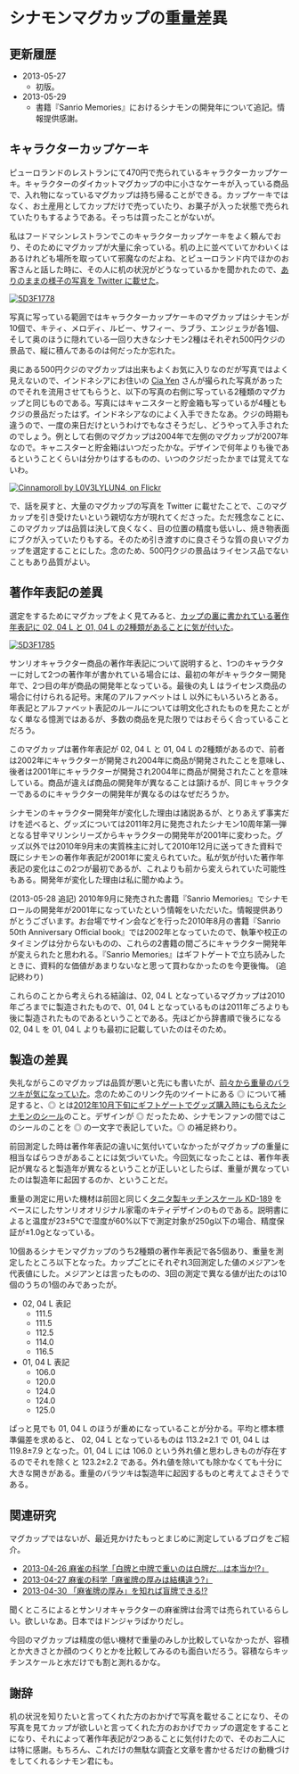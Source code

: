 ﻿シナモンマグカップの重量差異
============================

更新履歴
--------

* 2013-05-27
    * 初版。
* 2013-05-29
    * 書籍『Sanrio Memories』におけるシナモンの開発年について追記。情報提供感謝。

キャラクターカップケーキ
------------------------

ピューロランドのレストランにて470円で売られているキャラクターカップケーキ。キャラクターのダイカットマグカップの中に小さなケーキが入っている商品で、入れ物になっているマグカップは持ち帰ることができる。カップケーキではなく、お土産用としてカップだけで売っていたり、お菓子が入った状態で売られていたりもするようである。そっちは買ったことがないが。

私はフードマシンレストランでこのキャラクターカップケーキをよく頼んでおり、そのためにマグカップが大量に余っている。机の上に並べていてかわいくはあるけれども場所を取っていて邪魔なのだよね、とピューロランド内でほかのお客さんと話した時に、その人に机の状況がどうなっているかを聞かれたので、[ありのままの様子の写真を Twitter に載せた](https://twitter.com/ohtaket/status/338615586806435840)。

[![5D3F1778](http://farm9.staticflickr.com/8261/8854932972_f320439b4d.jpg)](http://www.flickr.com/photos/ohtake_tomohiro/8854932972/)

写真に写っている範囲ではキャラクターカップケーキのマグカップはシナモンが10個で、キティ、メロディ、ルビー、サフィー、ラブラ、エンジェラが各1個、そして奥のほうに隠れている一回り大きなシナモン2種はそれぞれ500円クジの景品で、縦に積んであるのは何だったか忘れた。

奥にある500円クジのマグカップは出来もよくお気に入りなのだが写真ではよく見えないので、インドネシアにお住いの [Cia Yen](http://www.flickr.com/people/28475955@N04/) さんが撮られた写真があったのでそれを流用させてもらうと、以下の写真の右側に写っている2種類のマグカップと同じものである。写真にはキャニスターと貯金箱も写っているが4種ともクジの景品だったはず。インドネシアなのによく入手できたなあ。クジの時期も違うので、一度の来日だけというわけでもなさそうだし、どうやって入手されたのでしょう。例として右側のマグカップは2004年で左側のマグカップが2007年なので。キャニスターと貯金箱はいつだったかな。デザインで何年よりも後であるということくらいは分かりはするものの、いつのクジだったかまでは覚えてないわ。

[![Cinnamoroll by L0V3LYLUN4, on Flickr](http://farm9.staticflickr.com/8257/8663383732_767850a093.jpg)](http://www.flickr.com/photos/28475955@N04/8663383732/)

で、話を戻すと、大量のマグカップの写真を Twitter に載せたことで、このマグカップを引き受けたいという親切な方が現れてくださった。ただ残念なことに、このマグカップは品質は決して良くなく、目の位置の精度も低いし、焼き物表面にブクが入っていたりもする。そのため引き渡すのに良さそうな質の良いマグカップを選定することにした。念のため、500円クジの景品はライセンス品でないこともあり品質がよい。

著作年表記の差異
----------------

選定をするためにマグカップをよく見てみると、[カップの裏に書かれている著作年表記に 02, 04 L と 01, 04 L の2種類があることに気が付いた](https://twitter.com/ohtaket/status/338964366198198273)。

[![5D3F1785](http://farm8.staticflickr.com/7414/8854931848_a3bebc8a2a.jpg)](http://www.flickr.com/photos/ohtake_tomohiro/8854931848/)

サンリオキャラクター商品の著作年表記について説明すると、1つのキャラクターに対して2つの著作年が書かれている場合には、最初の年がキャラクター開発年で、2つ目の年が商品の開発年となっている。最後の丸 L はライセンス商品の場合に付けられる記号。末尾のアルファベットは L 以外にもいろいろとある。年表記とアルファベット表記のルールについては明文化されたものを見たことがなく単なる憶測ではあるが、多数の商品を見た限りではおそらく合っていることだろう。

このマグカップは著作年表記が 02, 04 L と 01, 04 L の2種類があるので、前者は2002年にキャラクターが開発され2004年に商品が開発されたことを意味し、後者は2001年にキャラクターが開発され2004年に商品が開発されたことを意味している。商品が違えば商品の開発年が異なることは頷けるが、同じキャラクターであるのにキャラクターの開発年が異なるのはなぜだろうか。

シナモンのキャラクター開発年が変化した理由は諸説あるが、とりあえず事実だけを述べると、グッズについては2011年2月に発売されたシナモン10周年第一弾となる甘辛マリンシリーズからキャラクターの開発年が2001年に変わった。グッズ以外では2010年9月末の実質株主に対して2010年12月に送ってきた資料で既にシナモンの著作年表記が2001年に変えられていた。私が気が付いた著作年表記の変化はこの2つが最初であるが、これよりも前から変えられていた可能性もある。開発年が変化した理由は私に聞かぬよう。

(2013-05-28 追記) 2010年9月に発売された書籍『Sanrio Memories』でシナモロールの開発年が2001年になっていたという情報をいただいた。情報提供ありがとうございます。お台場でサイン会などを行った2010年8月の書籍『Sanrio 50th Anniversary Official book』では2002年となっていたので、執筆や校正のタイミングは分からないものの、これらの2書籍の間ごろにキャラクター開発年が変えられたと思われる。『Sanrio Memories』はギフトゲートで立ち読みしたときに、資料的な価値があまりないなと思って買わなかったのを今更後悔。 (追記終わり)

これらのことから考えられる結論は、02, 04 L となっているマグカップは2010年ごろまでに製造されたもので、01, 04 L となっているものは2011年ごろよりも後に製造されたものであるということである。先ほどから辞書順で後ろになる 02, 04 L を 01, 04 L よりも最初に記載していたのはそのため。

製造の差異
----------

失礼ながらこのマグカップは品質が悪いと先にも書いたが、[前々から重量のバラツキが気になっていた](https://twitter.com/ohtaket/status/258176318376656896)。念のためこのリンク先のツイートにある ◎ について補足すると、◎ とは[2012年10月下旬にギフトゲートでグッズ購入時にもらえたシナモンのシール](http://www.sanrio.co.jp/news/detail/608)のこと。デザインが ◎ だったため、シナモンファンの間ではこのシールのことを ◎ の一文字で表記していた。◎ の補足終わり。

前回測定した時は著作年表記の違いに気付いていなかったがマグカップの重量に相当なばらつきがあることには気づいていた。今回気になったことは、著作年表記が異なると製造年が異なるということが正しいとしたらば、重量が異なっていたのは製造年に起因するのか、ということだ。

重量の測定に用いた機材は前回と同じく[タニタ製キッチンスケール KD-189](http://www.tanita.co.jp/tanita/hp/productDetail.do?_productId=933&_isListBack=true) をベースにしたサンリオオリジナル家電のキティデザインのものである。説明書によると温度が23±5℃で湿度が60%以下で測定対象が250g以下の場合、精度保証が±1.0gとなっている。

10個あるシナモンマグカップのうち2種類の著作年表記で各5個あり、重量を測定したところ以下となった。カップごとにそれぞれ3回測定した値のメジアンを代表値にした。メジアンとは言ったものの、3回の測定で異なる値が出たのは10個のうちの1個のみであったが。

* 02, 04 L 表記
    * 111.5
    * 111.5
    * 112.5
    * 114.0
    * 116.5
* 01, 04 L 表記
    * 106.0
    * 120.0
    * 124.0
    * 124.0
    * 125.0

ぱっと見でも 01, 04 L のほうが重めになっていることが分かる。平均と標本標準偏差を求めると、 02, 04 L となっているものは 113.2±2.1 で 01, 04 L は 119.8±7.9 となった。01, 04 L には 106.0 という外れ値と思わしきものが存在するのでそれを除くと 123.2±2.2 である。外れ値を除いても除かなくても十分に大きな開きがある。重量のバラツキは製造年に起因するものと考えてよさそうである。

関連研究
--------

マグカップではないが、最近見かけたもっとまじめに測定しているブログをご紹介。

* [2013-04-26 麻雀の科学「白牌と中牌で重いのは白牌だ…は本当か!?」](http://www.hirax.net/diaryweb/2013/04/26.html)
* [2013-04-27 麻雀の科学「麻雀牌の厚みは結構違う?」](http://www.hirax.net/diaryweb/2013/04/27.html)
* [2013-04-30 「麻雀牌の厚み」を知れば盲牌できる!?](http://www.hirax.net/diaryweb/2013/04/30.html)

聞くところによるとサンリオキャラクターの麻雀牌は台湾では売られているらしい。欲しいなあ。日本ではドンジャラばかりだし。

今回のマグカップは精度の低い機材で重量のみしか比較していなかったが、容積とか大きさとか顔のつくりとかを比較してみるのも面白いだろう。容積ならキッチンスケールと水だけでも割と測れるかな。

謝辞
----

机の状況を知りたいと言ってくれた方のおかげで写真を載せることになり、その写真を見てカップが欲しいと言ってくれた方のおかげでカップの選定をすることになり、それによって著作年表記が2つあることに気付けたので、そのお二人には特に感謝。もちろん、これだけの無駄な調査と文章を書かせるだけの動機づけをしてくれるシナモン君にも。

